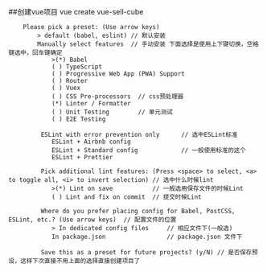 ##创建vue项目
	vue create vue-sell-cube
	
        Please pick a preset: (Use arrow keys)
            > default (babel, eslint) // 默认安装
            Manually select features  // 手动安装 下面选择是使用上下键切换，空格键选中，回车键确定
                >(*) Babel
                ( ) TypeScript
                ( ) Progressive Web App (PWA) Support
                ( ) Router
                ( ) Vuex
                ( ) CSS Pre-processors  // css预处理器
                (*) Linter / Formatter
                ( ) Unit Testing        // 单元测试
                ( ) E2E Testing

             ESLint with error prevention only      // 选中ESLint标准
                ESLint + Airbnb config
                ESLint + Standard config            // 一般使用标准的这个
                ESLint + Prettier

             Pick additional lint features: (Press <space> to select, <a> to toggle all, <i> to invert selection) // 选中什么时候lint
                >(*) Lint on save           // 一般选用保存文件的时候Lint
                ( ) Lint and fix on commit  // 提交时候Lint

             Where do you prefer placing config for Babel, PostCSS, ESLint, etc.? (Use arrow keys)  // 配置文件的位置
                > In dedicated config files     // 相应文件下(一般选)
                In package.json                 // package.json 文件下

             Save this as a preset for future projects? (y/N) // 是否保存预设，这样下次直接不用上面的选择直接创建项目了